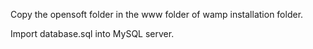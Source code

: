 Copy the opensoft folder in the www folder of wamp installation folder.

Import database.sql into MySQL server.